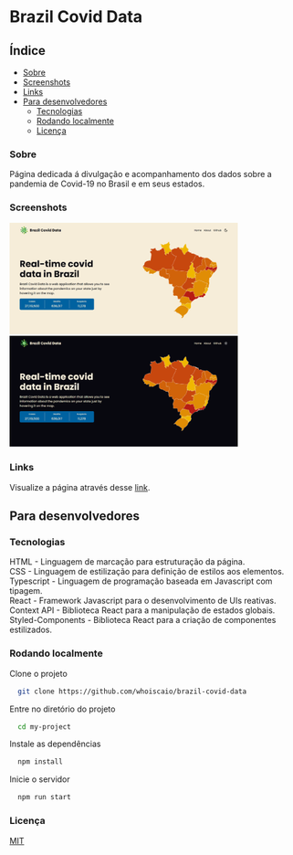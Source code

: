 
# Brazil Covid Data

## Índice

- [Sobre](#sobre)
- [Screenshots](#screenshots)
- [Links](#links)
- [Para desenvolvedores](#para-desenvolvedores)
  - [Tecnologias](#tecnologias) 
  - [Rodando localmente](#rodando-localmente)
  - [Licença](#licença)
  
### Sobre

Página dedicada á divulgação e acompanhamento dos dados sobre a pandemia de Covid-19 no Brasil e em seus estados.

### Screenshots

<div>
  <img src="./.github/desktop-light.png" width="400" />
  <img src="./.github/desktop-dark.png" width="400" />
</div>

### Links

Visualize a página através desse [link](https://whoiscaio.github.io/blogr-landing-page-main/).


## Para desenvolvedores

### Tecnologias

HTML - Linguagem de marcação para estruturação da página. <br />
CSS - Linguagem de estilização para definição de estilos aos elementos. <br />
Typescript - Linguagem de programação baseada em Javascript com tipagem. <br />
React - Framework Javascript para o desenvolvimento de UIs reativas. <br />
Context API - Biblioteca React para a manipulação de estados globais. <br />
Styled-Components - Biblioteca React para a criação de componentes estilizados. <br />

### Rodando localmente

Clone o projeto

```bash
  git clone https://github.com/whoiscaio/brazil-covid-data
```

Entre no diretório do projeto

```bash
  cd my-project
```

Instale as dependências

```bash
  npm install
```

Inicie o servidor

```bash
  npm run start
```

### Licença

[MIT](https://choosealicense.com/licenses/mit/)
